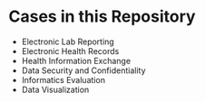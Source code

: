 # Cases in this Repository

* Electronic Lab Reporting
* Electronic Health Records
* Health Information Exchange
* Data Security and Confidentiality
* Informatics Evaluation
* Data Visualization
